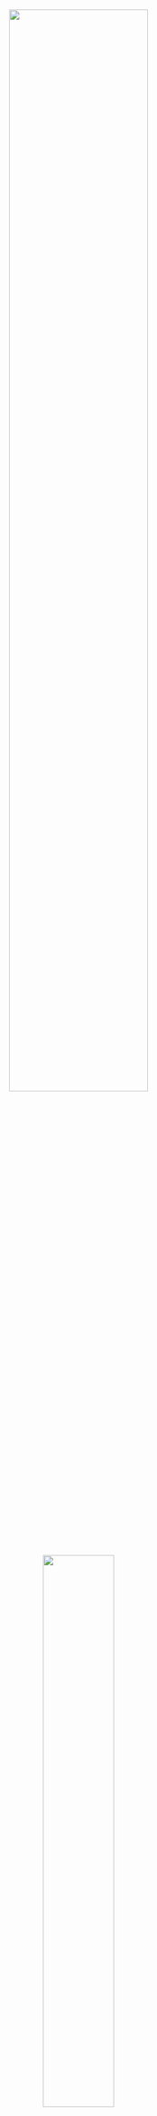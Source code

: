 <div align="center">
<a href=></a>
<br><br>

<img width=70% src="https://user-images.githubusercontent.com/114495317/212552823-b463768e-fe8a-4c99-9a40-a9a18fbdb46b.jpg"/>

<img width=50% src="https://user-images.githubusercontent.com/114495317/212553028-3d8167cf-4d22-4a82-967a-547321df128d.png"/>


[![Discord Presence](https://lanyard-profile-readme.vercel.app/api/811662816925843508?theme=black&bg=0d1117&animated=true&hideDiscrim=false&borderRadius=30px&idleMessage=괴물처럼살기)](https://discord.com/users/811662816925843508)

<!--![Contribution](https://activity-graph.herokuapp.com/graph?username=mehsain&theme=gotham&hide_border=true&area=true)-->


<div align="center">  
  <img width="49%" height="195px" src="https://github-readme-stats.vercel.app/api?username=mehsain&show_icons=true&count_private=true&hide_border=true&title_color=00bfbf&icon_color=00bfbf&text_color=c9d1d9&bg_color=0d1117" alt="mehsain github stats" /> 
  <img width="41%" height="195px" src="https://github-readme-stats.vercel.app/api/top-langs/?username=mehsain&layout=compact&hide_border=true&title_color=00bfbf&text_color=00bfbf&bg_color=0d1117" />
</div>



<img width=100% src="https://capsule-render.vercel.app/api?type=waving&color=00bfbf&height=120&section=footer"/>


<div align="center">

  <a href="https://twitter.com/mehsain_"><img src="https://img.shields.io/badge/Twitter-1DA1F2?style=for-the-badge&logo=twitter&logoColor=blue"></a>
  <a href="https://dsc.gg/mehsain"><img src="https://img.shields.io/badge/Discord-2CA5E0?style=for-the-badge&logo=discord&logoColor=white"></a>
  <a href="https://youtube.com/@mehsain_"><img src="https://img.shields.io/badge/YouTube-2CA5E0?style=for-the-badge&logo=youtube&logoColor=red"></a>
  <br><br>
  
<div align="left">
<a href=></a>
<br><br>
  
  ![Typing SVG](https://readme-typing-svg.demolab.com/?lines=mhs.%20%E2%99%A1%20%EC%82%AC%EB%9E%91%ED%95%B4)
